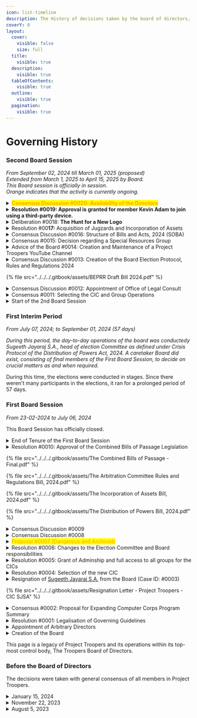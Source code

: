 ```yaml
---
icon: list-timeline
description: The History of decisions taken by the board of directors, and related events.
coverY: 0
layout:
  cover:
    visible: false
    size: full
  title:
    visible: true
  description:
    visible: true
  tableOfContents:
    visible: true
  outline:
    visible: true
  pagination:
    visible: true
---
```


# Governing History

### Second Board Session

_From September 02, 2024 till March 01, 2025 (proposed)_\
_Extended from March 1, 2025 to April 15, 2025 by Board._\
_This Board session is officially in session._\
_Orange indicates that the activity is currently ongoing._

<details>

<summary><mark style="color:orange;"><strong>Consensus Discussion #0020: Availability of the Directors</strong></mark></summary>

This is an internal discussion that will not be made available online till the discussion is completed due to the significance of the discussion.

</details>

<details>

<summary><strong>Resolution #0019: Approval is granted for member Kevin Adam to join using a third-party device.</strong></summary>

**Timeframe**: January 15, 2025 to January 17, 2025\
<mark style="color:green;">**PASSED**</mark>**.**

**Question raised by Sugeeth Jayaraj, the CIC**: There’s a guy called Kevin Adam whose mom is a teacher in a school. He used to participate in this project through his own phone. However, his phone is now in a state of disrepair… Could we allow that guy to participate in Project Troopers through his mom’s phone?

**Why board approval was necessary?** Historically, the Project has mandated members to participate via their own devices, with exceptions granted to devices that do not belong to teachers in an educational institution. However, this is the first time a request has been raised to the board to allow a member to participate from a teacher's phone.

The matter was put to vote, and the decision was as follows.

**Vote results: All the directors unanimously approved it.**\
&#xNAN;_&#x56;ote results are in the for-against-neutral-abstained-reclused format._\
&#xNAN;_**Timeframe**:_ From May 31, 2024 to 19/07/2024 at 2:00 PM.

**Approvers**: Nithin, K.S. Harshavardhan, Deepan, Sugeeth (CIC), Abdul Hafeez, Joanna, Hari Karthik\
**Detractors**: _None_\
**Neutral:** _None_\
**Abstained**: _None_\
**Reclused**: _None_

_Thus, Kevin Adam re-joined the Project via his mother's phone on the same day._

</details>

<details>

<summary>Deliberation #0018: <strong>The Hunt for a New Logo</strong> </summary>

**Timeframe:** January 07, 2025 to February 14, 2025\
<mark style="color:green;">**ENDED.**</mark>

**Objective:** Project Troopers has heavily relied on graphics from Freepik to officiate its status and has used multiple images in the past as its logo. As the Project has started to mature, Sugeeth Jayaraj S.A., the CIC, felt it was necessary to adopt an official logo for Project Troopers to use standardised across all of its operations.&#x20;

The currently proposed logo is:

![](<../../../.gitbook/assets/Project Troopers logo new.jpg>)

The old logos are also under consideration; and there are other internal discussion happening on these lines too.&#x20;

However, the Board has decided to allow the usage of all logos, old and new, to represent Project Troopers.

Mr. Vishal Subramaniam of ArbCom has also agreed to hunt for a new logo.

</details>

<details>

<summary>Resolution #00<strong>17:</strong> Acquisition of Jugzards and Incorporation of Assets</summary>

**Timeframe**: _From October 13, 2024 to February 07, 2025._\
<mark style="color:green;">**Approved.**</mark>

**Objective:** To consolidate the operations of Jugzards into Project Troopers via the Power of the IoFA 2024

Jugzards was the backend service where Project Troopers archived their documents of materials. The agreement to acquire Jugzards was proposed in order to improve operational efficiency and improve compliance.

Sugeeth Jayaraj S.A. was reclused from the process of voting on the side of Project Troopers as he had a personal stake in the matter.

The approval process to start the incorporation entered a stalemate on November 03, 2024; with the Board of Directors adopting a neutral stance in a majority sweep.&#x20;

A consensus discussion was initiated to work out the problems and restart the approval process, and the bill has also been transferred to ArbCom for approval.

_Voting details are not available due to it being done as a consensus discussion, and the other voting details are sparse due to extended voting sessions and internal dilemma._

The ArbCom approved the bill on February 2, 2025 at 6:00 PM. View details of voting at ArbCom's page.

The agreement was signed by the respective representatives on February 06, 2025. A detailed action-response page has been linked below.

[acquirement-of-jugzards.md](../../acquirement-of-jugzards.md "mention")

</details>

<details>

<summary>Consensus Discussion #0016: Structure of Bills and Acts, 2024 (SOBA)</summary>

**Timeframe**: _From November 29, 2024 to December 15, 2024_\
<mark style="color:green;">**PASSED.**</mark>

**Objective**: Formulate a set of guidelines for better framing of Bills and Acts in the future by the Board and/or its members.

By virtue of no opposing views, the Board of Directors henceforth implement the SOBA Bill as a framework (not an act) that serves as the guardrails for the creation of future acts.

**Motion passed by virtue of no opposing views.** \
**Matter Dismissed.**

Framework text can be accessed at [structure-of-bills-and-acts-2024-soba-2024.md](legislation/structure-of-bills-and-acts-2024-soba-2024.md "mention").

</details>

<details>

<summary>Consensus #0015: Decision regarding a Special Resources Group</summary>

**Timeframe**: December 04, 2024 (07:58 PM) to December 06, 2024 (11:35 PM)

Sugeeth, the CIC, had added a group called "Special Resources Group" to Project Troopers, specifically designed to cater to individuals who were willing to give their utmost effort for JEE Mains Session 1. This group was intended to be a closed, focused environment. The members included handpicked students who were also Sugeeth's classmates, and the group closely aligned with an integrated program offered by their school. Within the group, discussions and resource-sharing centered around the program while also covering other relevant topics. Sugeeth clarified that the group was not an official communication channel for the school program but rather a self-help group for study companions.

Normally, decisions about creating or expanding Project Troopers’ member base and group structures were made administratively. However, Sugeeth had sought permission and input before proceeding, as this initiative was unprecedented within Project Troopers. While transparency was a core value of Project Troopers, Sugeeth believed that keeping the group invisible was necessary to maintain its integrity and fulfill its purpose as a focus group for JEE Mains preparation.

To address this, Sugeeth had proposed three options:

1. Allow the group to exist invisibly within Project Troopers to serve its purpose.
2. Create similar focus groups for other exams to benefit other members.
3. Spin off the Special Resources Group into a separate entity, given its secrecy and alignment with the school’s integrated program.

Sugeeth had invited additional suggestions, opinions, or concerns and posted a primary poll with these three options to initiate discussions. Members were also encouraged to share their thoughts through messages.

**Decision taken by the Board of Directors:**

The Board of Directors have hereby agreed, by consensus, to siphon off the Special Resources Group from Project Troopers as its ideals do not agree with the Ethos of the mission of Project Troopers and the fact that it closely aligns with another program outside Project Troopers.

However, it has been acknowledged that there is a need for the existence of focus groups for particular exams. (Concern of 1 director)

**Motion passed by virtue of absolute majority.** \
**Matter Dismissed.**

_Other internal discussions have been omitted, as they are not relevant._

</details>

<details>

<summary>Advice of the Board #0014: Creation and Maintenance of a Project Troopers YouTube Channel</summary>

_From October 02, 2024 to October 18, 2024._

The Board of Directors were informed on October 8, 2024 that a Project Troopers YouTube Channel was started. Their thoughts and ideas were welcomed for the Branding of the Channel.

A teacher was initially willing to create content for free, in an arrangement (created on October 8, 2024) where both Project Troopers and the teacher will not gain monetary gains from the channel. The teacher, after a few videos, withdrew from the agreement on October 18, 2024.

This was part of a larger advice request regarding the entry of Project Troopers to help fill up the vacuum caused by the fall of BYJU's.

</details>

<details>

<summary>Consensus Discussion #0013: Creation of the Board Election Protocol, Rules and Regulations 2024</summary>

_From October 06, 2024 till February 13, 2025._\
&#xNAN;_<mark style="color:green;">Ended.</mark>_

**Objective**: To create a standardised protocol between the Election Committee and Board for the Smooth conduct of elections to the Board of Directors.

Discussion Started by Sugeeth Jayaraj S.A. (Collaborator In-Charge)

**Original Points for Consideration:**

* To ensure that the CIC can not appoint arbitrary directors that exceed the number of elected directors
* To ensure that the board remains suspended but still has temporary admin powers and latent decision rights until a new board comes into force, when the elections happen

**These points were accepted and the bill was handed back over to the Election Committee. View Election Committee Documentation for more detailed.**

</details>

{% file src="../../../.gitbook/assets/BEPRR Draft Bill 2024.pdf" %}

<details>

<summary>Consensus Discussion #0012: Appointment of Office of Legal Consult</summary>

From _September 30, 2024 @ 06:38 PM, but ended ex-officio on December 17, 2024 via an Executive Directive of the CIC._\
<mark style="color:red;">**DISMISSED without discussion, appointment made by CIC**</mark><mark style="color:green;">**.**</mark>

**Objective**: To select the officebearer for the Office of Legal Consult (OLC).

Discussion put forth by Sugeeth Jayaraj S.A.; and he has put forth a recommendation to make K.S. Harshavardhan the officebearer of the Office of Legal Consult.

No decision has been taken regarding this consensus yet. On result of this stalemate; the office of the CIC excercised its powers and appointed Ishana Santhosh as the Head of the Office of Legal Consult on December 17, 2024; to quell the ruckus caused by the Second Brigadier Regiment. The person accepted the post, and she will continue to hold it as per the rules of the DOPA 2024.

</details>

<details>

<summary>Consensus #0011: Selecting the CIC and Group Operations</summary>

_September 28, 2024 @ 07:48 PM_

**Objective**: To discuss and select the next CIC of Project Troopers, and start an orientation session for the directors

**Things to discuss on the Agenda:-**

* To introduce the directors to each other and ensure that they are given proper guidance on the Project's structure (more like an Orientation session).
* To constitute the Office of Legal Consult the office bearer.
* To see how we can improve the current technical implementations of the Hub (including the Website, Group etc).
* To appoint members to the Department of IT on a preliminary basis.
* To elect the new head(s), i.e the CICs, of Project Troopers

_Raised by the liaison from the Election Committee; Sugeeth Jayaraj S.A._

**Consensus formulated:-**

1. To not post the link to the Google Drive backend in the groups to avoid DMCA takedown requests, and to ensure that there is high volume of activity in the group. _(introduced as Deepan and Harshavardhan believed that there was less activity in the core group.)_
2. To emphasise that the IT Manager must find alternatives to the current Google Drive storage system in order to ensure continued access to materials. _(suggested by Sugeeth, the liaison from the TEC)_
3. To adopt the interpretation of Clause 10 of the “Office of the CIC” section in the DOPA 2024 Act as “if members of the Board wish to hold the post, no more than 33% of the Board’s members would be allowed to hold the post at the same time”.
4. To approve Sugeeth Jayaraj S.A., head of election committee, to concurrently take up the position of **“CIC of Project Troopers”** as under the DOPA 2024, TECRR 2024 and the Legal Stature of Project Troopers. \
   **Adopted Justification:** The CIC does not need to be a _director-per-sé_, he just gains the level of ownership, director, and a CA-A pass, where the word “**level**” refers to a post with similar powers. And the TECCR only does not allow the Election Committee head to be a “director”. So he is allowed to hold the top office of CIC.

_There were no objections to the above consensus from any director._\
_The Project Troopers' related legislation pages and documentation has been updated to abide to the directives of the Board._\
_Other internal discussions have been omitted, as they are not relevant._

</details>

<details>

<summary>Start of the 2nd Board Session</summary>

_From September 02, 2024 @ 12:00 AM_

The election results were released in stages; and was finalised on September 01, 2024. New directors were given access to the internal Board of Directors discussion channel and were reminded of their responsibilities.

The new directors have been mentioned below.

* **K.S. Harshavardhan** \
  &#xNAN;_&#x72;epresentative of the First Brigadier Regiment_
* **Deepan Sai** \
  &#xNAN;_&#x72;epresentative of the core group that started Project Troopers_
* **B Hari Karthik** (aka **TOPPER**)\
  &#xNAN;_&#x72;epresentative of the Second Brigadier Regiment_
* **Abdul Hafeez Ali**\
  &#xNAN;_&#x72;epresentative of the Third and Fourth Brigadier Regiment_
* **Nithin Antonio Dominic**\
  &#xNAN;_&#x72;epresentative of the Subedars Common Division (Class 11 operations)_
* **Joanna**\
  &#xNAN;_&#x72;epresentative of the Subedars Common Division (Class 11 operations)_

The liaison from the Election Committee has not changed from the previous session.

</details>

### First Interim Period

_From July 07, 2024; to September 01, 2024 (57 days)_

_During this period, the day-to-day operations of the board was conductedy Sugeeth Jayaraj S.A., head of election Committee as defined under Crisis Protocol of the Distribution of Powers Act, 2024. A caretaker Board did exist, consisting of final members of the First Board Session, to decide on crucial matters as and when required._

During this time, the elections were conducted in stages. Since there weren't many participants in the elections, it ran for a prolonged period of 57 days.

### First Board Session

_From 23-02-2024 to July 06, 2024_

This Board Session has officially closed.

<details>

<summary>End of Tenure of the First Board Session</summary>

_July 06, 2024_

The board has been declared as dissolved, except for the purposes of [#proposal-0010](board-history.md#proposal-0010 "mention") and urgent matters regarding immediate supervision; by the Election Committee in light of the next election to the Board.

When the board has dissolved, it means that the directors and CIC(s) also subsequently automatically turn into caretakers as it indicates their end of tenure. The caretaker directors do not have power to enact or propose any new legislation unless it is decided to be absolutely necessary and detrimental to the operations of the project. The caretaker directors can participate in elections, as they are no longer officially directors. The caretaker directors and CICs, however, will lose all of their powers at the moment when the new board swears into office.

</details>

<details>

<summary>Resolution #0010: Approval of the Combined Bills of Passage Legislation</summary>

_This resolution is a huge proposal, introduced part-by-part over the course of a week by Sugeeth Jayaraj S.A. (liaison to the Board from the Election Committee). It was subsequently ignored and then reintroduced as a combined proposal._

_**This resolution can also be referred to as "the Combined Bills of Passage" resolution.**_

**Objective:** To complete the initial framework of Project Troopers by introducing legislation on aspects that were not addressed by the Legal Stature.&#x20;

**Bills drafted and introduced (in shorthand form):** The DOPA, The IOFA, The TACRR, and its amendments during the May 31, 2024 to June 7, 2024. Later, the bills were re-introduced as "the Combined Bills of Passage" package. Documents have been attached below.

#### The Summary of the proposal has been given below:-

1. **Arbitration Committee Rules and Regulations, 2024 (TACRR 2024)**

* Purpose: Establishes the Project Troopers Arbitration Committee (PTAC) to resolve disputes and enforce policies3
* Composition: Consists of 5 to 9 members with specific eligibility and appointment criteria.
* Procedures: Outlines the process for case submission, review, hearings, and decisions.

2. **Distribution of Powers Bill, 2024 (DOPA 2024)**

* Power Distribution: Details the separation of powers within Project Troopers.
* CIC Role: Defines the Collaborator In-Charge’s responsibilities and limitations.
* JPR Bodies: Describes the autonomy and accountability of the JPR bodies (ArbCom, Election Committee, Board). Creation of the Office of IT, Office of Legal Consult
* Unified Impeachment Protocol: To impeach a person in power if they violate their posts and duties.
* Protection of Acts: Introduces a general scheme for protecting all acts under different classifications.
* Crisis Protocol: If any of the most important bodies of the project are not functioning, due procedures to follow.
* Small other rules have also been mentioned, read the document for the full details.

3. **Incorporation of Foreign Assets Bill, 2024 (IoFA 2024)**

* Asset Incorporation: Governs the acquisition of foreign assets by Project Troopers.
* Dealing Protocol: Establishes procedures for negotiating and finalizing asset deals.
* Naturalization Protocol: Details the process for integrating new assets into Project Troopers.

**Vote results: 1-nil-3-1-nil**\
&#xNAN;_&#x56;ote results are in the for-against-neutral-abstained-reclused format._\
&#xNAN;_**Timeframe**:_ From May 31, 2024 to 19/07/2024 at 2:00 PM.

**Approvers**: Nithin\
**Detractors**: _None_\
**Neutral:** K.S. Harshavardhan, Deepan, Faheema\
**Abstained**: Eric\
**Reclused**: _None_

**Note:** The TACRR was introduced as a part of this proposal as the body has not become functional as of that date. The Board is using its provisional powers to enact binding legislation on the Arbitration Committee until it is able to conduct an official internal vote on the matter.

**The Final Version of the package, with amendments and t**he other draft proposals have been attached below:-

</details>

{% file src="../../../.gitbook/assets/The Combined Bills of Passage - Final.pdf" %}

{% file src="../../../.gitbook/assets/The Arbitration Committee Rules and Regulations Bill, 2024.pdf" %}

{% file src="../../../.gitbook/assets/The Incorporation of Assets Bill, 2024.pdf" %}

{% file src="../../../.gitbook/assets/The Distribution of Powers Bill, 2024.pdf" %}

<details>

<summary>Consensus Discussion #0009</summary>

_May 30, 2024_

**Objective**: To discuss about the TECRR legislation put forward by the Election Committee due to moral limitations. The TECCR was put up in the board forum for consensus review as the election committee was down to one member, and thus felt that it was unable to make proper unbiased decisions.

_"This was performed as a friendly gesture and should not be taken as the precedent for future actions."_ - Sugeeth Jayaraj S.A., the first head of the Election Committee

_Requested by the head of the election committee Sugeeth Jayaraj. The exact request has been posted below:_

_"Hello board, I'm initiating a new consensus for your consideration, as the Election Committee is down to one member and thus it would not be democratic if I approve my own bill. Hope you guys would be kind enough to review this bill."_

**Consensus formulated:** The consensus was that there were no objections brought against the bill.

**Consequence: The TECRR** was brought into effect by the Head of the Election Committee Sugeeth Jayaraj S.A.

</details>

<details>

<summary>Consensus Discussion #0008</summary>

_May 04, 2024_

**Objective**: To discuss about the feasibility and the structural changes needed to assign people to take care of particular regiments and divisions of Project Troopers.

_Raised by Co-CIC Deepan Sai._

**Consensus formulated (as put forth by Deepan Sai, abridged here for better understanding):-**

1. There will be a head of each regiment elected by the directors.
2. People in the regiment will take turns each week to send homework and test details.&#x20;
3. Everyone can express their opinion to the head of the regiment if they feel a need for change.&#x20;
4. Groups other than the First Brigadier Regiment will be under heavy supervision or will be removed from the hub.

_There were no objections to the above concensus._

</details>

<details>

<summary><mark style="color:orange;">Proposal #0007 (Dangerous and Archived)</mark></summary>

_April 29, 2024_

_This is a proposal that aims to change the basic essence of the Legal stature. It will follow the voting procedures enshrined in the legal stature (Version 1)._

_Raised by Co-CIC Deepan Sai._

Laws shall be reframed and simplified involving no legal actions or requirements- law shall only guide the members of the group.

This vote was not able to continue due to it being ignored by the Board. Some votes were cast, but they were not enough to exceed the required threshold. This proposal has been archived.

**Vote results: 2-nil-nil-3-nil**\
&#xNAN;_&#x56;ote results are in the for-against-neutral-abstained-reclused format._\
&#xNAN;_**Timeframe**: No Timeframe was agreed upon or put forth by the co-CICs._

**Approvers**: K.S. Harshavardhan, Deepan, \
**Detractors**: _None_\
**Neutral:** _None_\
**Abstained**: Nithin, Faheema, Eric\
**Reclused**: _None_

</details>

<details>

<summary>Resolution #0006: Changes to the Election Committee and Board responsibilities</summary>

_April 28, 2024_

A resolution was passed that includes the following points:

* To allow a member from the election committee to stay as a liaison between the board and election committee. This will invariably mean that they will have to be part of this group, but they won't be a director-per-se. They would somewhat close to an advisor, who can request or initiate proposal in the group, but can't vote on them. They will have the powers of a director, without voting powers.
* To extend the timeframe to conduct the election for the next replacement director and put the responsibility of conducting the election on the election committee instead of Sugeeth, the caretaker CIC (as his caretaker period will end today night at 11:59 PM)
* To give the election committee the power to appoint any member of Project Troopers to itself (and invariably make them as administrators).
* To allow the election committee head to have admin access to all the groups and works of Project Troopers.
* To give each director a responsibility to maintain over a particular section of the Project Trooper operations on decisions that does not need Board approval, pertaining to that particular section. (Eg: Class 12 operations, Hub educational operations, Legal operations etc)
* To define the option of 'recluse' as (I) automatic, when the involvement of a director in voting is controversial or is about a case which is about them or if they are an outgoing director (II) manual, as decided by the board
* To initiate an internal consensus (discussion) about the feasibility of giving the directors a particular tenure to serve in, and to put forth laws that would allow only 1/3rd of the board members' tenure to expire at any given point in time, with reasonable exceptions.

**Vote results: 3-1-0-1-1**\
&#xNAN;_&#x56;ote results are in the for-against-neutral-abstained-reclused format._\
&#xNAN;_**Timeframe**: By April 28, 2024 at 6:00 PM, as one of the points in this proposal need immediate attention... which was extended for one more day._

**Approvers**: K.S. Harshavardhan, Deepan, Faheema\
**Detractors**: Eric\
**Neutral:** _None_\
**Abstained**: Nithin\
**Reclused**: Sugeeth (since he was only a caretaker director)

</details>

<details>

<summary>Resolution #0005: Grant of Adminship and full access to all groups for the CICs</summary>

_April 23, 2024._

A resolution to grant a request made by the upcoming CIC "K.S. Harshavardhan". The resolution was to allow the CIC(s) to have administrator access to all regiments and groups of Project Troopers. It was passed, with the following results.

**Vote results: 2-0-1-3-1**\
&#xNAN;_&#x56;ote results are in the for-against-neutral-abstained-reclused format._\
&#xNAN;_**Time Frame**: From 23-04-2024 05:21 PM to 24-04-2024 06:21 PM (25 hours -> new, extended from original timeframe due to low vote count)_

**Approvers**: K.S. Harshavardhan, Deepan\
**Detractors**: _None_\
**Neutral:** Nithin\
**Abstained**: Eric, Faheema\
**Reclused**: Sugeeth (since he was only a caretaker director)

</details>

<details>

<summary>Resolution #0004: Selection of the new CIC</summary>

_April 22, 2024._

A resolution to officialise the result of an internal election to choose a new CIC(s) to lead the board after Sugeeth completely stepped down on April 28, 2024 was passed. The elected candidates also accepted to be the Collaborators-In-Charge of Project Troopers.

**Vote results: 5-0-0-1**\
&#xNAN;_&#x56;ote results are in the candidate 1 - candidate 2 - abstained - reclused format._\
&#xNAN;_**Time Frame**: From 22-04-2024 05:08 PM to the end of the same day_

**Voted for Deepan and Harshavardhan as Co-Candidate(s) ID 1** : Deepan, Nithin, Harshavardhan, Faheema, Eric\
**Voted for Eric (Candidate ID 2): \_None**\_

**Detractors**: _None_\
&#xNAN;_&#x41;_**bstained:** _None_\
**Reclused**: Sugeeth (since he was only a caretaker director)

</details>

<details>

<summary>Resignation of <a data-mention href="https://app.gitbook.com/u/9Om3tUS42vUVpNcq3eN15t09EZU2">Sugeeth Jayaraj S.A.</a> from the Board (Case ID: #0003)</summary>

* **Resignation**: Sugeeth Jayaraj stepped down from his roles as a director and as CIC of Project Troopers, on April 19, 2024.
* **Gratitude and Ongoing Membership**: Sugeeth thanked everyone for their teamwork and looked forward to staying on with Project Troopers.
* **Importance of Integrity**: He stressed keeping the project honest and urged the completion of official rules.
* **Administrative Duties**: Even after resigning, Sugeeth will manage the digital assets of Project Troopers as an admin, whose main aim is to do ownership operations under the oversight of the board.
* **Temporary Leadership**: He will act as a temporary/caretaker CIC and director until 28th April, 2024; after which any newly elected CIC(s) would take charge.

Attached the resignation file below.

/

</details>

{% file src="../../../.gitbook/assets/Resignation Letter - Project Troopers - CIC SJSA" %}

<details>

<summary>Consensus #0002: Proposal for Expanding Computer Corps Program Summary</summary>

A student, recommended by a friend of Aakash, has expressed interest in joining the exclusive Computer Corps. The current structure limits participation to students from our school.

#### Considerations

1. **Inclusivity vs. Exclusivity**: Balancing the program's exclusiveness with potential benefits of inclusivity.
2. **Resource Allocation**: Assessing if expansion could strain resources or diminish the quality of the program.
3. **Precedent Setting**: Deciding whether this case sets a precedent for future admissions from outside the current internal setup.

#### Recommendations

1. **Expand Internally**: Allow the interested student to join the current Computer Corps, evaluating the impact on the group dynamics and resources.
2. **Create a New Group**: Alternatively, establish a separate computer group for external participants, maintaining the exclusiveness of the original Corps but fostering outreach and inclusivity.

#### Decision Requested

The Board of Directors was kindly asked to deliberate on the mentioned recommendations and make a decision regarding the most suitable approach for the inclusion of the student and potential future external candidates.

#### Discussion

1. **Eric**: Suggested that the person may join the existing group and remaining silent.
2. **Deepan**: Advocated for a separate group, highlighting:
   1. Irrelevance of class-related updates for some members
   2. The possibility of sharing targeted resources
   3. Easier access to study materials for all
   4. Enhanced privacy
3. **Harshavardhan**: Supported the creation a separate group to maintain privacy and relevance for school members.

**Formulated Consensus**: Allow them to participate in the computer science division as a new group.

</details>

<details>

<summary>Resolution #0001: Legalisation of Governing Guidelines</summary>

A resolution to bring the original governing guidelines along with the Legal Stature into force was passed by the board.

**Vote results: 2-1-3**\
&#xNAN;_&#x56;ote results are in the for-against-abstained format._\
&#xNAN;_**Time Frame**: From 08-04-2024 06:15 PM to 09-04-2024 06:15 PM (24 hours)_

**Approvers**: [Sugeeth Jayaraj S.A.](https://app.gitbook.com/u/9Om3tUS42vUVpNcq3eN15t09EZU2 "mention"), Nithin\
**Detractors**: K.S. Harshavardhan\
**Abstained**: Eric, Deepan, Faheema

</details>

<details>

<summary>Appointment of Arbitrary Directors</summary>

The first set of directors were appointed to the board over the course of 2 months. The appointed directors were Sugeeth Jayaraj S.A. (virtue as creator and then-head of the Project), Nithin, K.S. Harshavardhan, Eric, Deepan, Faheema.

</details>

<details>

<summary>Creation of the Board</summary>

The board was created by a general vote held among the members of Project Troopers. It came into existence on 23-02-2024.

</details>

This page is a legacy of Project Troopers and its operations within its top-most control body, The Troopers Board of Directors.

### Before the Board of Directors

The decisions were taken with general consensus of all members in Project Troopers.

<details>

<summary>January 15, 2024</summary>

* The Troopers Project is expanding to include others friends too. Accordingly, a restructuring has been initiated.
* Each section or class will constitute or be allegorised as a “Regiment”.
* ⁠If there are separate groups for a subject, it will be called or allegorised as a “Corps” (an army entity that is supposed to provide services).
* ⁠There will be a main “Front/Division” (a group of regiments) group where all members will be allowed to discuss.
* ⁠All groups which have only our friends of one group will be fitted with the moniker “First”.
* ⁠All groups which have only our friends in the second group will be fitted with the moniker “Second”.

</details>

<details>

<summary>November 22, 2023</summary>

The speaker is discontinuing (sunsetting) the current "Psychology" group of the Troopers Project because there is already another Psychology group consisting of all Psychology students in Class 11. The speaker wants to respect the independence of this alternate group. However, if the alternate Psychology group wants to join the Troopers project, they are welcome to do so.

Once again, an invitation is being extended to all individuals who possess materials or have an interest in contributing to the Troopers Hub. It is requested that volunteers actively maintain various sections such as "Psychology", "Computer Science", "Announcements", and "Homework", among others. Contributions ranging from graphic designing, physical drawings, materials, videos, and software-related skills (like API versioning, endpoints, etc) will be highly appreciated. A poll was posted to gauge interest and availability.

![](<../../../.gitbook/assets/image (1).png>)

</details>

<details>

<summary>August 5, 2023</summary>

[WhatsApp Audio 2023-08-05 at 21.05.10.waptt](https://res.craft.do/user/full/34ae8ebc-d508-7305-20e2-17e06364862c/doc/3491F8B8-527B-4029-A8C5-FBF1AF7CCE2D/d9694c23-3074-ac37-6909-6e0e7d5f74d6)

After a small problem involving an non-participating party, the description of the Troopers Group was changed to provide more clarity on the function of the group as a whole. The verdict of an admin has been attached above (may contain personal info).

This is the old description of the WhatsApp Doubt Group.

<img src="../../../.gitbook/assets/image (1) (1).png" alt="" data-size="original">

The new description has been given below.

<img src="../../../.gitbook/assets/image (2).png" alt="" data-size="original">



</details>
